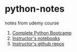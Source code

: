 # python-notes
notes from udemy course

1. [Complete Python Bootcamp](https://www.udemy.com/complete-python-bootcamp/)
2. [Instructor's notebooks](http://nbviewer.jupyter.org/github/jmportilla/Complete-Python-Bootcamp/tree/master/)
3. [Instructor's github repos](https://github.com/jmportilla?tab=repositories) 


